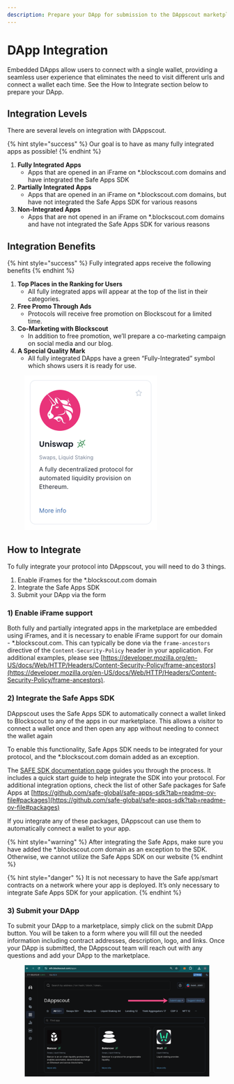 ```yaml
---
description: Prepare your DApp for submission to the DAppscout marketplace
---
```


# DApp Integration

Embedded DApps allow users to connect with a single wallet, providing a seamless user experience that eliminates the need to visit different urls and connect a wallet each time.  See the How to Integrate section below to prepare your DApp.

## Integration Levels

There are several levels on integration with DAppscout.

{% hint style="success" %}
Our goal is to have as many fully integrated apps as possible!
{% endhint %}

1. **Fully Integrated Apps**
   * Apps that are opened in an iFrame on \*.blockscout.com domains and have integrated the Safe Apps SDK
2. **Partially Integrated Apps**
   * Apps that are opened in an iFrame on \*.blockscout.com domains, but have not integrated the Safe Apps SDK for various reasons
3. **Non-Integrated Apps**
   * Apps that are not opened in an iFrame on \*.blockscout.com domains and have not integrated the Safe Apps SDK for various reasons

## Integration Benefits

{% hint style="success" %}
Fully integrated apps receive the following benefits
{% endhint %}

1. **Top Places in the Ranking for Users**
   * All fully integrated apps will appear at the top of the list in their categories.
2. **Free Promo Through Ads**
   * Protocols will receive free promotion on Blockscout for a limited time.
3. **Co-Marketing with Blockscout**
   * In addition to free promotion, we’ll prepare a co-marketing campaign on social media and our blog.
4. **A Special Quality Mark**
   * All fully integrated DApps have a green “Fully-Integrated” symbol which shows users it is ready for use.

<figure><img src="../../.gitbook/assets/uniswap-integration.png" alt="" width="304"><figcaption></figcaption></figure>

## How to Integrate

To fully integrate your protocol into DAppscout, you will need to do 3 things.

1. Enable iFrames for the \*.blockscout.com domain
2. Integrate the Safe Apps SDK
3. Submit your DApp via the form

### 1) Enable iFrame support

Both fully and partially integrated apps in the marketplace are embedded using iFrames, and it is necessary to enable iFrame support for our domain - \*.blockscout.com.  This can typically be done via the `frame-ancestors` directive of the `Content-Security-Policy` header in your application. For additional examples, please see  [https://developer.mozilla.org/en-US/docs/Web/HTTP/Headers/Content-Security-Policy/frame-ancestors](https://developer.mozilla.org/en-US/docs/Web/HTTP/Headers/Content-Security-Policy/frame-ancestors).

### 2) Integrate the Safe Apps SDK

DAppscout uses the Safe Apps SDK to automatically connect a wallet linked to Blockscout to any of the apps in our marketplace. This allows a visitor to connect a wallet once and then open any app without needing to connect the wallet again

To enable this functionality, Safe Apps SDK needs to be integrated for your protocol, and the \*.blockscout.com domain added as an exception.

The [SAFE SDK documentation page](https://docs.safe.global/apps-sdk-get-started) guides you through the process. It includes a quick start guide to help integrate the SDK into your protocol. For additional integration options, check the list of other Safe packages for Safe Apps at [https://github.com/safe-global/safe-apps-sdk?tab=readme-ov-file#packages](https://github.com/safe-global/safe-apps-sdk?tab=readme-ov-file#packages)

If you integrate any of these packages, DAppscout can use them to automatically connect a wallet to your app.

{% hint style="warning" %}
After integrating the Safe Apps, make sure you have added the \*.blockscout.com domain as an exception to the SDK. Otherwise, we cannot utilize the Safe Apps SDK on our website
{% endhint %}

{% hint style="danger" %}
It is not necessary to have the Safe app/smart contracts on a network where your app is deployed. It’s only necessary to integrate Safe Apps SDK for your application.
{% endhint %}

### 3) Submit your DApp

To submit your DApp to a marketplace, simply click on the submit DApp button. You will be taken to a form where you will fill out the needed information including contract addresses, description, logo, and links. Once your DApp is submitted, the DAppscout team will reach out with any questions and add your DApp to the marketplace.

<figure><img src="../../.gitbook/assets/submit-dapp.png" alt=""><figcaption></figcaption></figure>
